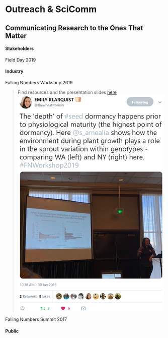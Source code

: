 # Outreach & SciComm

## Communicating Research to the Ones That Matter
#### Stakeholders
Field Day 2019
> 

#### Industry 
Falling Numbers Workshop 2019   
> 
> Find resources and the presentation slides [here](https://github.com/shantel-martinez/FNWorkshop2019/blob/master/README.md)
> [![](https://github.com/shantel-martinez/Lab_Resources/blob/master/example_img/FNWorkshopTweet.PNG?raw=true)](https://twitter.com/thewheatwoman/status/1090680556524720128) 

Falling Numbers Summit 2017  


#### Public  
